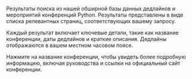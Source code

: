 Результаты поиска из нашей обширной базы данных дедлайнов и мероприятий конференций Python. Результаты представлены в виде списка релевантных страниц, соответствующих вашему запросу.

Каждый результат включает ключевые детали, такие как название конференции, даты дедлайнов и краткие описания. Дедлайны отображаются в <span class="local-timezone">вашем местном часовом поясе</span>.

Нажмите на название конференции, чтобы увидеть более подробную информацию, включая руководства и ссылки на официальный сайт конференции.
